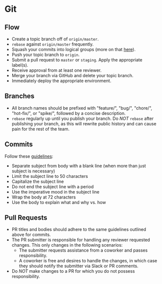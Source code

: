 # Git

## Flow
- Create a topic branch off of `origin/master`.
- `rebase` against `origin/master` frequently.
- Squash your commits into logical groups (more on that [here](https://davidwalsh.name/squash-commits-git)).
- Push your topic branch to `origin`.
- Submit a pull request to `master` or `staging`. Apply the appropriate label(s).
- Receive approval from at least one reviewer.
- Merge your branch via GitHub and delete your topic branch.
- Immediately deploy the appropriate environment.

## Branches
- All branch names should be prefixed with "feature/", "bug/", "chore/", "hot-fix/", or "spike/",
  followed by a concise description.
- `rebase` regularly up until you publish your branch. Do *NOT* `rebase` after publishing your
  branch, as this will rewrite public history and can cause pain for the rest of the team.

## Commits
Follow these [guidelines](http://chris.beams.io/posts/git-commit/#seven-rules):

- Separate subject from body with a blank line (when more than just subject is necessary)
- Limit the subject line to 50 characters
- Capitalize the subject line
- Do not end the subject line with a period
- Use the imperative mood in the subject line
- Wrap the body at 72 characters
- Use the body to explain what and why vs. how

## Pull Requests
- PR titles and bodies should adhere to the same guidelines outlined above for commits.
- The PR submitter is responsible for handling any reviewer requested changes. This only changes
  in the following scenarios:
  - The submitter requests assistance from a coworker and passes responsibility.
  - A coworker is free and desires to handle the changes, in which case they should notify the
    submitter via Slack or PR comments.
- Do *NOT* make changes to a PR for which you do not possess responsibility.
